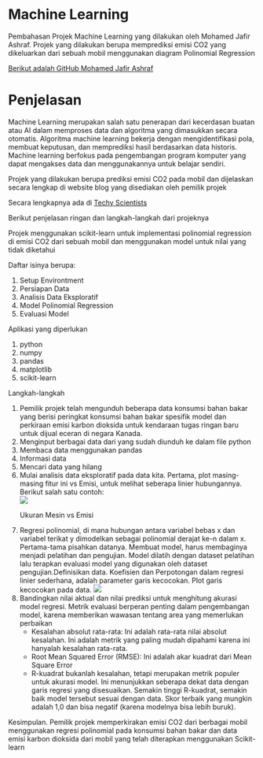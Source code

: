 # Machine Learning
<p>Pembahasan Projek Machine Learning yang dilakukan oleh Mohamed Jafir Ashraf. Projek yang dilakukan berupa memprediksi emisi CO2 yang dikeluarkan dari sebuah mobil menggunakan diagram Polinomial Regression</p>
<a href='https://github.com/MdJafirAshraf'>Berikut adalah GitHub Mohamed Jafir Ashraf</a>
<br>

# Penjelasan
<p>Machine Learning merupakan salah satu penerapan dari kecerdasan buatan atau AI dalam memproses data dan algoritma yang dimasukkan secara otomatis. Algoritma machine learning bekerja dengan mengidentifikasi pola, membuat keputusan, dan memprediksi hasil berdasarkan data historis. Machine learning berfokus pada pengembangan program komputer yang dapat mengakses data dan menggunakannya untuk belajar sendiri.</p>
<p>Projek yang dilakukan berupa prediksi emisi CO2 pada mobil dan dijelaskan secara lengkap di website blog yang disediakan oleh pemilik projek</p>
<p>Secara lengkapnya ada di <a href='https://techyscientists.blogspot.com/search/label/Machine%20learning'>Techy Scientists</a></p>

<p>Berikut penjelasan ringan dan langkah-langkah dari projeknya</p>
<p>Projek menggunakan scikit-learn untuk implementasi polinomial regression di emisi CO2 dari sebuah mobil dan menggunakan model untuk nilai yang tidak diketahui</p>
<p>Daftar isinya berupa:</p>
<ol>
  <li>Setup Environtment</li>
  <li>Persiapan Data</li>
  <li>Analisis Data Eksploratif</li>
  <li>Model Polinomial Regression</li>
  <li>Evaluasi Model</li>
</ol>
<p>Aplikasi yang diperlukan</p>
<ol>
  <li>python</li>
  <li>numpy</li>
  <li>pandas</li>
  <li>matplotlib</li>
  <li>scikit-learn</li>
</ol>
<p>Langkah-langkah</p>
<ol>
  <li>Pemilik projek telah mengunduh beberapa data konsumsi bahan bakar yang berisi peringkat konsumsi bahan bakar spesifik model dan perkiraan emisi karbon dioksida untuk kendaraan tugas ringan baru untuk dijual eceran di negara Kanada.</li>
  <li>Menginput berbagai data dari yang sudah diunduh ke dalam file python</li>
  <li>Membaca data menggunakan pandas</li>
  <li>Informasi data</li>
  <li>Mencari data yang hilang</li>
  <li>
    Mulai analisis data eksploratif pada data kita. Pertama, plot masing-masing fitur ini vs Emisi, untuk melihat seberapa linier hubungannya. Berikut salah satu contoh:
    <br>
    <img src='https://blogger.googleusercontent.com/img/b/R29vZ2xl/AVvXsEgASX63xBnF2bkdaJndb9YrvJPasvauPywHFYuuqGXw4ykqeIBCJkDE9_xwFFoRS_Hhk9nUYpTH01y1VnnlQaoSVUPFBuS4aXCZLh8y5LXpJPaHXVXxzIIkmFvOV5CTplrmZNiZPqdKSE2s/w353-h235/engsize.jpg'>
    <p>Ukuran Mesin vs Emisi</p>
  </li>
  <li>Regresi polinomial, di mana hubungan antara variabel bebas x dan variabel terikat y dimodelkan sebagai polinomial derajat ke-n dalam x. Pertama-tama pisahkan datanya. Membuat model, harus membaginya menjadi pelatihan dan pengujian. Model dilatih dengan dataset pelatihan lalu terapkan evaluasi model yang digunakan oleh dataset pengujian.Definisikan data. Koefisien dan Perpotongan dalam regresi linier sederhana, adalah parameter garis kecocokan. Plot garis kecocokan pada data.
    <img src='https://blogger.googleusercontent.com/img/a/AVvXsEjJRfwyx1PNI_dINivu-76RQa54aLBsfszbjXZdJktctnyA_Tw1JLFSCm4r7Z5Ow3x1-QtWSC7PbCJOTwr4Q0mF2WcRQ6apN0CbytqvRf1MYcOcqk08kW1T_Cy-202XAH6QkaYw1Nzf__XSGaSlcK7Fq9KiT2MuA_JFNumHY-WUAS-1K8ZNxOBZjnslNQ=w414-h276'>
  </li>
  <li>Bandingkan nilai aktual dan nilai prediksi untuk menghitung akurasi model regresi. Metrik evaluasi berperan penting dalam pengembangan model, karena memberikan wawasan tentang area yang memerlukan perbaikan
  <ul>
    <li>Kesalahan absolut rata-rata: Ini adalah rata-rata nilai absolut kesalahan. Ini adalah metrik yang paling mudah dipahami karena ini hanyalah kesalahan rata-rata.</li>
    <li>Root Mean Squared Error (RMSE): Ini adalah akar kuadrat dari Mean Square Error</li>
    <li>R-kuadrat bukanlah kesalahan, tetapi merupakan metrik populer untuk akurasi model. Ini menunjukkan seberapa dekat data dengan garis regresi yang disesuaikan. Semakin tinggi R-kuadrat, semakin baik model tersebut sesuai dengan data. Skor terbaik yang mungkin adalah 1,0 dan bisa negatif (karena modelnya bisa lebih buruk).</li>
  </li>
</ol>
<p>Kesimpulan. Pemilik projek memperkirakan emisi CO2 dari berbagai mobil menggunakan regresi polinomial pada konsumsi bahan bakar dan data emisi karbon dioksida dari mobil yang telah diterapkan menggunakan Scikit-learn</p>
